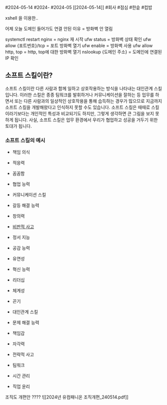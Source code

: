 #2024-05-14 #2024- #2024-05 [[2024-05-14]]
#회사 #점심 #한솥 #컵밥 

xshell 을 이용한..

어제 오늘 도메인 들어가도 연결 안된 이유 = 방화벽 안 열림 

systemctl restart nginx = nginx 재 시작
ufw status = 방화벽 상태 확인 
ufw allow {포트번호}/tcp = 포트 방화벽 열기
ufw enable = 방화벽 사용
ufw allow http, top = http, top에 대한 방화벽 열기
nslookup {도메인 주소} = 도메인에 연결된 IP 확인

## 소프트 스킬이란?

소프트 스킬이란 다른 사람과 함께 일하고 상호작용하는 방식을 나타내는 대인관계 스킬입니다. 이러한 스킬은 종종 팀워크를 발휘하거나 커뮤니케이션을 잘하는 등 업무를 하면서 또는 다른 사람과의 일상적인 상호작용을 통해 습득하는 경우가 많으므로 지금까지 소프트 스킬을 개발해왔다고 인식하지 못할 수도 있습니다. 소프트 스킬은 때때로 스킬이라기보다는 개인적인 특성과 비교되기도 하지만, 그렇게 생각하면 큰 그림을 보지 못하게 됩니다. 사실, 소프트 스킬은 업무 환경에서 우리가 협업하고 성공을 거두기 위한 토대가 됩니다.


### 소프트 스킬의 예시

- 책임 의식
    
- 적응력
    
- 꼼꼼함
    
- 협업 능력
    
- 커뮤니케이션 스킬
    
- 갈등 해결 능력
    
- 창의력
    
- [비판적 사고](https://asana.com/ko/resources/critical-thinking-skills)
    
- 정서 지능
    
- 공감 능력
    
- 유연성
    
- 혁신 능력
    
- 리더십
    
- 체계성
    
- 끈기
    
- 대인관계 스킬
    
- 문제 해결 능력
    
- 책임감
    
- 자각력
    
- 전략적 사고
    
- 팀워크
    
- 시간 관리
    
- 직업 윤리





조직도 개편안
????
![[2024년 유컴패니온 조직개편_240514.pdf]]